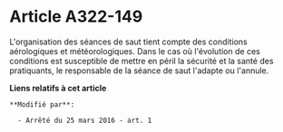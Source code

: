 # Article A322-149

L'organisation des séances de saut tient compte des conditions aérologiques et météorologiques. Dans le cas où l'évolution de
ces conditions est susceptible de mettre en péril la sécurité et la santé des pratiquants, le responsable de la séance de
saut l'adapte ou l'annule.

**Liens relatifs à cet article**

	**Modifié par**:

	  - Arrêté du 25 mars 2016 - art. 1
